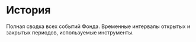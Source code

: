 # История

<NotReadyBadge />

Полная сводка всех событий Фонда.
Временные интервалы открытых и закрытых периодов, используемые инструменты.
